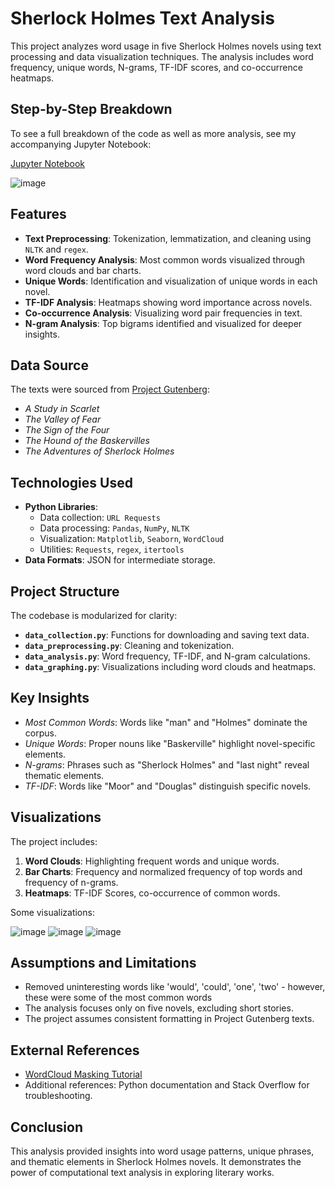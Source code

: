 # Sherlock Holmes Text Analysis

This project analyzes word usage in five Sherlock Holmes novels using text processing and data visualization techniques. The analysis includes word frequency, unique words, N-grams, TF-IDF scores, and co-occurrence heatmaps.

## Step-by-Step Breakdown
To see a full breakdown of the code as well as more analysis, see my accompanying Jupyter Notebook:

[Jupyter Notebook](https://github.com/chayre/word_frequency_analysis/blob/main/jupyter_notebook.ipynb)


![image](https://github.com/user-attachments/assets/1ecdcaec-bd0b-418a-ae0b-49ff4b86adff)

## Features
- **Text Preprocessing**: Tokenization, lemmatization, and cleaning using `NLTK` and `regex`.
- **Word Frequency Analysis**: Most common words visualized through word clouds and bar charts.
- **Unique Words**: Identification and visualization of unique words in each novel.
- **TF-IDF Analysis**: Heatmaps showing word importance across novels.
- **Co-occurrence Analysis**: Visualizing word pair frequencies in text.
- **N-gram Analysis**: Top bigrams identified and visualized for deeper insights.

## Data Source
The texts were sourced from [Project Gutenberg](https://www.gutenberg.org):
- *A Study in Scarlet*
- *The Valley of Fear*
- *The Sign of the Four*
- *The Hound of the Baskervilles*
- *The Adventures of Sherlock Holmes*

## Technologies Used
- **Python Libraries**:
  - Data collection: `URL Requests`
  - Data processing: `Pandas`, `NumPy`, `NLTK`
  - Visualization: `Matplotlib`, `Seaborn`, `WordCloud`
  - Utilities: `Requests`, `regex`, `itertools`
- **Data Formats**: JSON for intermediate storage.

## Project Structure
The codebase is modularized for clarity:
- **`data_collection.py`**: Functions for downloading and saving text data.
- **`data_preprocessing.py`**: Cleaning and tokenization.
- **`data_analysis.py`**: Word frequency, TF-IDF, and N-gram calculations.
- **`data_graphing.py`**: Visualizations including word clouds and heatmaps.

## Key Insights
- *Most Common Words*: Words like "man" and "Holmes" dominate the corpus.
- *Unique Words*: Proper nouns like "Baskerville" highlight novel-specific elements.
- *N-grams*: Phrases such as "Sherlock Holmes" and "last night" reveal thematic elements.
- *TF-IDF*: Words like "Moor" and "Douglas" distinguish specific novels.

## Visualizations
The project includes:
1. **Word Clouds**: Highlighting frequent words and unique words.
2. **Bar Charts**: Frequency and normalized frequency of top words and frequency of n-grams.
3. **Heatmaps**: TF-IDF Scores, co-occurrence of common words.

Some visualizations:

![image](https://github.com/user-attachments/assets/b9025064-2045-4a29-a8ca-e59f09913795)
![image](https://github.com/user-attachments/assets/51103bbc-797a-4cff-9126-a5fa2d787a54)
![image](https://github.com/user-attachments/assets/f7d338f5-5a9f-4ed2-93e4-9f83b5a9059e)

## Assumptions and Limitations
- Removed uninteresting words like 'would', 'could', 'one', 'two' - however, these were some of the most common words
- The analysis focuses only on five novels, excluding short stories.
- The project assumes consistent formatting in Project Gutenberg texts.

## External References
- [WordCloud Masking Tutorial](https://medium.com/@m3redithw/wordclouds-with-python-c287887acc8b)
- Additional references: Python documentation and Stack Overflow for troubleshooting.

## Conclusion
This analysis provided insights into word usage patterns, unique phrases, and thematic elements in Sherlock Holmes novels. It demonstrates the power of computational text analysis in exploring literary works.
